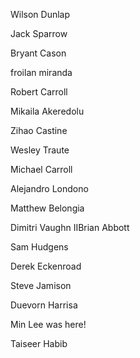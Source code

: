 Wilson Dunlap

Jack Sparrow

Bryant Cason

froilan miranda

Robert Carroll

Mikaila Akeredolu

Zihao Castine

Wesley Traute

Michael Carroll

Alejandro Londono

Matthew Belongia

Dimitri Vaughn IIBrian Abbott

Sam Hudgens

Derek Eckenroad

Steve Jamison

Duevorn Harrisa

Min Lee was here!

Taiseer Habib 
